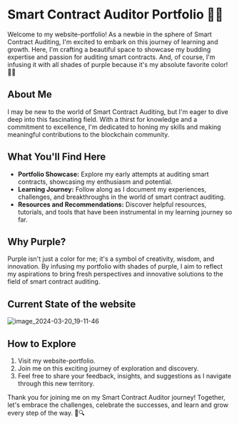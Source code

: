 # Smart Contract Auditor Portfolio 📝💼

Welcome to my website-portfolio! As a newbie in the sphere of Smart Contract Auditing, I'm excited to embark on this journey of learning and growth. Here, I'm crafting a beautiful space to showcase my budding expertise and passion for auditing smart contracts. And, of course, I'm infusing it with all shades of purple because it's my absolute favorite color! 💜✨

## About Me
I may be new to the world of Smart Contract Auditing, but I'm eager to dive deep into this fascinating field. With a thirst for knowledge and a commitment to excellence, I'm dedicated to honing my skills and making meaningful contributions to the blockchain community.

## What You'll Find Here
- **Portfolio Showcase:** Explore my early attempts at auditing smart contracts, showcasing my enthusiasm and potential.
- **Learning Journey:** Follow along as I document my experiences, challenges, and breakthroughs in the world of smart contract auditing.
- **Resources and Recommendations:** Discover helpful resources, tutorials, and tools that have been instrumental in my learning journey so far.

## Why Purple?
Purple isn't just a color for me; it's a symbol of creativity, wisdom, and innovation. By infusing my portfolio with shades of purple, I aim to reflect my aspirations to bring fresh perspectives and innovative solutions to the field of smart contract auditing.

## Current State of the website
![image_2024-03-20_19-11-46](https://github.com/siyovush-hamidov/portfolio/assets/161587226/72a4c528-506f-4554-b831-d29ee4f72fc7)

## How to Explore
1. Visit my website-portfolio.
2. Join me on this exciting journey of exploration and discovery.
3. Feel free to share your feedback, insights, and suggestions as I navigate through this new territory.

Thank you for joining me on my Smart Contract Auditor journey! Together, let's embrace the challenges, celebrate the successes, and learn and grow every step of the way. 🌟🔍
